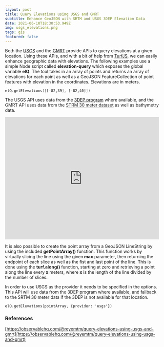```yaml
---
layout: post
title: Query Elevations using USGS and GMRT
subtitle: Enhance GeoJSON with SRTM and USGS 3DEP Elevation Data
date: 2021-06-10T18:30:53.949Z
img: usgs_elevations.png
tags: gis
featured: false
---
```

Both the [USGS](https://nationalmap.gov/epqs/) and the [GMRT](https://www.gmrt.org/services/index.php) provide APIs to query elevations at a given location. Using these APIs, and with a bit of help from [TurfJS](https://turfjs.org), we can easily enhance geographic data with elevations. The following examples use a simple Node script called **elevation-query** which exposes the global variable **elQ**. The tool takes in an array of points and returns an array of elevations for each point as well as a GeoJSON FeatureCollection of point features with elevation in the coordinates. Elevations are in meters. 

```
elQ.getElevations([[-82,39], [-82,40]])
```

The USGS API uses data from the [3DEP program](https://www.usgs.gov/core-science-systems/ngp/3dep) where available, and the GMRT API uses data from the [STRM 30 meter dataset](https://www2.jpl.nasa.gov/srtm/) as well as bathymetry data.

<iframe width="100%" height="401" frameborder="0"
  src="https://observablehq.com/embed/@reyemtm/query-elevations-using-usgs-and-gmrt?cells=canvasContainer"></iframe>

It is also possible to create the point array from a GeoJSON LineString by using the included **getPointArray()** function. This function works by virtually slicing the line using the given **max** parameter, then returning the endpoint of each slice as well as the fist and last point of the line. This is done using the **turf.along()** function, starting at zero and retrieving a point along the line every **x** meters, where **x** is the length of the line divided by the number of slices.

In order to use USGS as the provider it needs to be specified in the options. This API will use data from the 3DEP program where available, and fallback to the SRTM 30 meter data if the 3DEP is not available for that location.

```
elQ.getElevations(pointArray, {provider: 'usgs'})
```


### References

[https://observablehq.com/@reyemtm/query-elevations-using-usgs-and-gmrt](https://observablehq.com/@reyemtm/query-elevations-using-usgs-and-gmrt)

